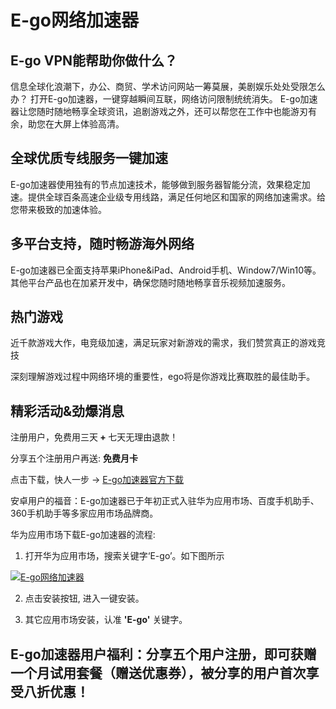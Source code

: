 <h1>E-go网络加速器</h1>



<h2>E-go VPN能帮助你做什么？</h2>

信息全球化浪潮下，办公、商贸、学术访问网站一筹莫展，美剧娱乐处处受限怎么办？
打开E-go加速器，一键穿越瞬间互联，网络访问限制统统消失。
E-go加速器让您随时随地畅享全球资讯，追剧游戏之外，还可以帮您在工作中也能游刃有余，助您在大屏上体验高清。






<h2>全球优质专线服务一键加速</h2>

E-go加速器使用独有的节点加速技术，能够做到服务器智能分流，效果稳定加速。提供全球百条高速企业级专用线路，满足任何地区和国家的网络加速需求。给您带来极致的加速体验。






<h2>多平台支持，随时畅游海外网络</h2>

E-go加速器已全面支持苹果iPhone&iPad、Android手机、Window7/Win10等。其他平台产品也在加紧开发中，确保您随时随地畅享音乐视频加速服务。





<h2>热门游戏</h2>

近千款游戏大作，电竞级加速，满足玩家对新游戏的需求，我们赞赏真正的游戏竞技

深刻理解游戏过程中网络环境的重要性，ego将是你游戏比赛取胜的最佳助手。







<h2>精彩活动&劲爆消息</h2>


注册用户，免费用三天<strong> + </strong>七天无理由退款！

分享五个注册用户再送: <strong>免费月卡</strong>






点击下载，快人一步 -> <a href="http://moredless.com/" target="_blank">E-go加速器官方下载</a>




安卓用户的福音：E-go加速器已于年初正式入驻华为应用市场、百度手机助手、360手机助手等多家应用市场品牌商。






华为应用市场下载E-go加速器的流程:

1. 打开华为应用市场，搜索关键字‘E-go’。如下图所示
<p><a target="_blank" rel="noopener noreferrer" href="https://user-images.githubusercontent.com/29272821/109922705-c2640300-7cf8-11eb-8ed6-5e6f7476c90f.png"><img src="https://user-images.githubusercontent.com/29272821/109922705-c2640300-7cf8-11eb-8ed6-5e6f7476c90f.png" alt="E-go网络加速器" title="E-go网络加速器下载" style="max-width:100%;"></a></p>


2. 点击安装按钮, 进入一键安装。

3. 其它应用市场安装，认准&nbsp;<strong>'E-go'</strong>&nbsp;关键字。



<h2>E-go加速器用户福利：分享五个用户注册，即可获赠一个月试用套餐（赠送优惠券），被分享的用户首次享受八折优惠！</h2>










